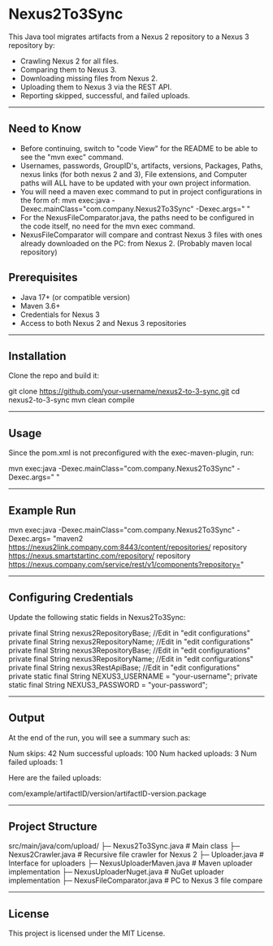 # Nexus2To3Sync

This Java tool migrates artifacts from a Nexus 2 repository to a Nexus 3 repository by:

- Crawling Nexus 2 for all files.
- Comparing them to Nexus 3.
- Downloading missing files from Nexus 2.
- Uploading them to Nexus 3 via the REST API.
- Reporting skipped, successful, and failed uploads.

---

## Need to Know

- Before continuing, switch to "code View" for the README to be able to see the "mvn exec" command.
- Usernames, passwords, GroupID's, artifacts, versions, Packages, Paths, nexus links (for both nexus 2 and 3), File extensions, and Computer paths will ALL have to be updated with your own project information.
- You will need a maven exec command to put in project configurations in the form of: mvn exec:java -Dexec.mainClass="com.company.Nexus2To3Sync" -Dexec.args="<repositoryFormat> <nexus2RepositoryBase> <nexus2RepositoryName> <nexus3RepositoryBase> <nexus3RepositoryName> <nexus3RestApiBase>"
- For the NexusFileComparator.java, the paths need to be configured in the code itself, no need for the mvn exec command.
- NexusFileComparator will compare and contrast Nexus 3 files with ones already downloaded on the PC: from Nexus 2. (Probably maven local repository)

## Prerequisites

- Java 17+ (or compatible version)
- Maven 3.6+
- Credentials for Nexus 3
- Access to both Nexus 2 and Nexus 3 repositories

---

## Installation

Clone the repo and build it:

git clone https://github.com/your-username/nexus2-to-3-sync.git
cd nexus2-to-3-sync
mvn clean compile

---

## Usage

Since the pom.xml is not preconfigured with the exec-maven-plugin, run:

mvn exec:java -Dexec.mainClass="com.company.Nexus2To3Sync" -Dexec.args="<repositoryFormat> <nexus2RepositoryBase> <nexus2RepositoryName> <nexus3RepositoryBase> <nexus3RepositoryName> <nexus3RestApiBase>"


---

## Example Run

mvn exec:java -Dexec.mainClass="com.company.Nexus2To3Sync" -Dexec.args=
"maven2
https://nexus2link.company.com:8443/content/repositories/
repository
https://nexus.smartstartinc.com/repository/
repository
https://nexus.company.com/service/rest/v1/components?repository="

---

## Configuring Credentials

Update the following static fields in Nexus2To3Sync:

private final String nexus2RepositoryBase; //Edit in "edit configurations"
private final String nexus2RepositoryName; //Edit in "edit configurations"
private final String nexus3RepositoryBase; //Edit in "edit configurations"
private final String nexus3RepositoryName; //Edit in "edit configurations"
private final String nexus3RestApiBase;    //Edit in "edit configurations"
private static final String NEXUS3_USERNAME = "your-username";
private static final String NEXUS3_PASSWORD = "your-password";

---

## Output
At the end of the run, you will see a summary such as:

Num skips:  42
Num successful uploads:  100
Num hacked uploads:  3
Num failed uploads:  1

Here are the failed uploads:

com/example/artifactID/version/artifactID-version.package

---

## Project Structure

src/main/java/com/upload/
 ├─ Nexus2To3Sync.java        # Main class
 ├─ Nexus2Crawler.java        # Recursive file crawler for Nexus 2
 ├─ Uploader.java             # Interface for uploaders
 ├─ NexusUploaderMaven.java   # Maven uploader implementation
 ├─ NexusUploaderNuget.java   # NuGet uploader implementation
 ├─ NexusFileComparator.java  # PC to Nexus 3 file compare 

 --- 
 
## License
This project is licensed under the MIT License.
